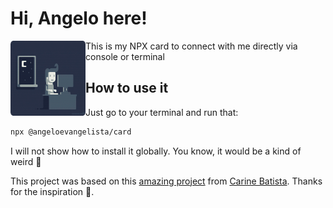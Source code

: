 # Hi, Angelo here!

<div align="center" height="500">
  <img
      align="left"
      title="Coding"
      src="https://raw.githubusercontent.com/angeloevangelista/angeloevangelista/master/.github/images/rounded-coding.gif" 
      style="
        width: 120px;
        height: 120px;
      "
    />
</div>

This is my NPX card to connect with me directly via console or terminal

## How to use it

Just go to your terminal and run that:

```sh
npx @angeloevangelista/card
```

I will not show how to install it globally. You know, it would be a kind of weird 🧐

This project was based on this [amazing project](https://github.com/carinebatista/npx_card#readme) from [Carine Batista](https://github.com/carinebatista). Thanks for the inspiration 💜.
